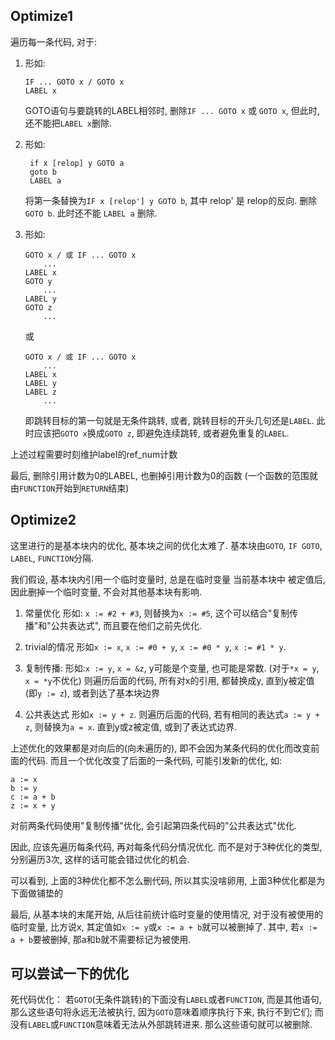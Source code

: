 ## Optimize1

遍历每一条代码, 对于:

1. 形如:

    ```
    IF ... GOTO x / GOTO x
    LABEL x
    ```

    GOTO语句与要跳转的LABEL相邻时, 删除`IF ... GOTO x` 或 `GOTO x`, 但此时, 还不能把`LABEL x`删除.

2. 形如:

   ```
    if x [relop] y GOTO a
    goto b
    LABEL a
    ```

    将第一条替换为`IF x [relop'] y GOTO b`, 其中 relop' 是 relop的反向. 删除 `GOTO b`. 此时还不能 `LABEL a` 删除.

3. 形如:

    ```
    GOTO x / 或 IF ... GOTO x
        ...
    LABEL x
    GOTO y
        ...
    LABEL y
    GOTO z
        ...
    ```
    或
    ```
    GOTO x / 或 IF ... GOTO x
        ...
    LABEL x
    LABEL y
    LABEL z
        ...
    ```

    即跳转目标的第一句就是无条件跳转, 或者, 跳转目标的开头几句还是`LABEL`.
    此时应该把`GOTO x`换成`GOTO z`, 即避免连续跳转, 或者避免重复的`LABEL`.

上述过程需要时刻维护label的ref_num计数

最后, 删除引用计数为0的LABEL, 也删掉引用计数为0的函数 (一个函数的范围就由`FUNCTION`开始到`RETURN`结束)

## Optimize2

这里进行的是基本块内的优化, 基本块之间的优化太难了. 基本块由`GOTO`, `IF GOTO`, `LABEL`, `FUNCTION`分隔.

我们假设, 基本块内引用一个临时变量时, 总是在临时变量 当前基本块中 被定值后, 因此删掉一个临时变量, 不会对其他基本块有影响.

1. 常量优化
    形如: `x := #2 + #3`, 则替换为`x := #5`, 这个可以结合"复制传播"和"公共表达式", 而且要在他们之前先优化.

2. trivial的情况
    形如`x := x`, `x := #0 + y`, `x := #0 * y`, `x := #1 * y`. 

3. 复制传播:
    形如:`x := y`, `x = &z`, y可能是个变量, 也可能是常数. (对于`*x = y`, `x = *y`不优化)
    则遍历后面的代码, 所有对x的引用, 都替换成y, 直到y被定值(即`y := z`), 或者到达了基本块边界

4. 公共表达式
    形如`x := y + z`. 则遍历后面的代码, 若有相同的表达式`a := y + z`, 则替换为`a = x`. 直到y或z被定值, 或到了表达式边界.

上述优化的效果都是对向后的(向未遍历的), 即不会因为某条代码的优化而改变前面的代码. 而且一个优化改变了后面的一条代码, 可能引发新的优化, 如:

```
a := x
b := y
c := a + b
z := x + y
```

对前两条代码使用"复制传播"优化, 会引起第四条代码的"公共表达式"优化.

因此, 应该先遍历每条代码, 再对每条代码分情况优化. 而不是对于3种优化的类型, 分别遍历3次, 这样的话可能会错过优化的机会.

可以看到, 上面的3种优化都不怎么删代码, 所以其实没啥卵用, 上面3种优化都是为下面做铺垫的

最后, 从基本块的末尾开始, 从后往前统计临时变量的使用情况, 对于没有被使用的临时变量, 比方说x, 其定值如`x := y`或`x := a + b`就可以被删掉了. 其中, 若`x := a + b`要被删掉, 那a和b就不需要标记为被使用.

## 可以尝试一下的优化

死代码优化： 若`GOTO`(无条件跳转)的下面没有`LABEL`或者`FUNCTION`, 而是其他语句, 那么这些语句将永远无法被执行, 因为`GOTO`意味着顺序执行下来, 执行不到它们; 而没有`LABEL`或`FUNCTION`意味着无法从外部跳转进来. 那么这些语句就可以被删除.